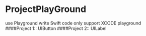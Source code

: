 # ProjectPlayGround
use Playground write Swift code
only support XCODE playground
####Project 1:: UIButton
####Project 2:: UILabel
